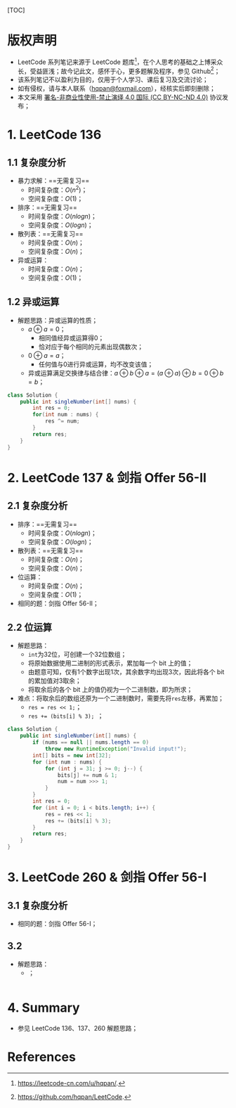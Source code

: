 [TOC]

# 版权声明

- LeetCode 系列笔记来源于 LeetCode 题库[^1]，在个人思考的基础之上博采众长，受益匪浅；故今记此文，感怀于心，更多题解及程序，参见 Github[^2]；
- 该系列笔记不以盈利为目的，仅用于个人学习、课后复习及交流讨论；
- 如有侵权，请与本人联系（hqpan@foxmail.com），经核实后即刻删除；
- 本文采用 [署名-非商业性使用-禁止演绎 4.0 国际 (CC BY-NC-ND 4.0)](https://creativecommons.org/licenses/by-nc-nd/4.0/deed.zh) 协议发布；

# 1. LeetCode 136

## 1.1 复杂度分析

- 暴力求解：==无需复习==
  - 时间复杂度：$O(n^2)$；
  - 空间复杂度：$O(1)$；
- 排序：==无需复习==
  - 时间复杂度：$O(nlogn)$；
  - 空间复杂度：$O(logn)$；
- 散列表：==无需复习==
  - 时间复杂度：$O(n)$；
  - 空间复杂度：$O(n)$；
- 异或运算：
  - 时间复杂度：$O(n)$；
  - 空间复杂度：$O(1)$；

## 1.2 异或运算

- 解题思路：异或运算的性质；
  - $a\oplus a=0$；
    - 相同值经异或运算得0；
    - 恰对应于每个相同的元素出现偶数次；
  - $0\oplus a=a$；
    - 任何值与0进行异或运算，均不改变该值；
  - 异或运算满足交换律与结合律：$a\oplus b\oplus a=(a\oplus a)\oplus b=0\oplus b =b$；

```java
class Solution {
    public int singleNumber(int[] nums) {
        int res = 0;
        for(int num : nums) {
            res ^= num; 
        }
        return res;
    }
}
```

# 2. LeetCode 137 & 剑指 Offer 56-II

## 2.1 复杂度分析

- 排序：==无需复习==
  - 时间复杂度：$O(nlogn)$；
  - 空间复杂度：$O(logn)$；
- 散列表：==无需复习==
  - 时间复杂度：$O(n)$；
  - 空间复杂度：$O(n)$；
- 位运算：
  - 时间复杂度：$O(n)$；
  - 空间复杂度：$O(1)$；
- 相同的题：剑指 Offer 56-II；

## 2.2 位运算

- 解题思路：
  - `int`为32位，可创建一个32位数组；
  - 将原始数据使用二进制的形式表示，累加每一个 bit 上的值；
  - 由题意可知，仅有1个数字出现1次，其余数字均出现3次，因此将各个 bit 的累加值对3取余；
  - 将取余后的各个 bit 上的值仍视为一个二进制数，即为所求；
- 难点：将取余后的数组还原为一个二进制数时，需要先将`res`左移，再累加；
  - `res = res << 1;`；
  - `res += (bits[i] % 3); `；

```java
class Solution {
    public int singleNumber(int[] nums) {
        if (nums == null || nums.length == 0)
            throw new RuntimeException("Invalid input!");
        int[] bits = new int[32];
        for (int num : nums) {
            for (int j = 31; j >= 0; j--) {
                bits[j] += num & 1;
                num = num >>> 1;
            }
        }
        int res = 0;
        for (int i = 0; i < bits.length; i++) {
            res = res << 1;
            res += (bits[i] % 3);            
        }
        return res;
    }
}
```

# 3. LeetCode 260 & 剑指 Offer 56-I

## 3.1 复杂度分析

- 相同的题：剑指 Offer 56-I；

## 3.2 

- 解题思路：
  - ；

```java

```

# 4. Summary

- 参见 LeetCode 136、137、260 解题思路；

# References

[^1]: https://leetcode-cn.com/u/hqpan/.
[^2]: https://github.com/hqpan/LeetCode.